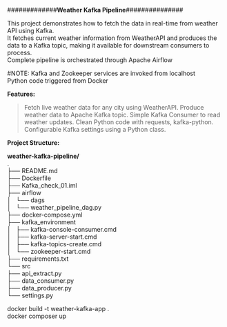 #############**Weather Kafka Pipeline**###############  

This project demonstrates how to fetch the data in real-time from weather API using Kafka.  
It fetches current weather information from WeatherAPI and produces the data to a Kafka topic, making it available for downstream consumers to process.  
Complete pipeline is orchestrated through Apache Airflow  
  

#NOTE:
Kafka and Zookeeper services are invoked from localhost  
Python code triggered from Docker  
  
**Features:**  
> Fetch live weather data for any city using WeatherAPI.
> Produce weather data to Apache Kafka topic.
> Simple Kafka Consumer to read weather updates.
> Clean Python code with requests, kafka-python.
> Configurable Kafka settings using a Python class.  

  

**Project Structure:**  

**weather-kafka-pipeline/**  
.  
├── README.md  
├── Dockerfile  
├── Kafka_check_01.iml  
├── airflow  
│   └── dags  
│       └── weather_pipeline_dag.py  
├── docker-compose.yml  
├── kafka_environment  
│   ├── kafka-console-consumer.cmd  
│   ├── kafka-server-start.cmd  
│   ├── kafka-topics-create.cmd  
│   └── zookeeper-start.cmd  
├── requirements.txt  
└── src  
    ├── api_extract.py  
    ├── data_consumer.py  
    ├── data_producer.py  
    └── settings.py  
      


docker build -t weather-kafka-app .  
docker composer up  
